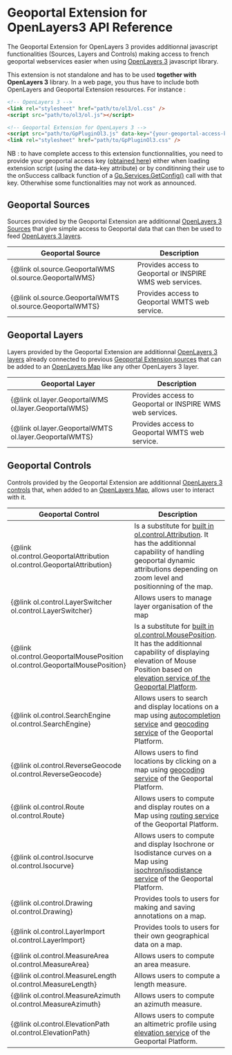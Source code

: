 # Geoportal Extension for OpenLayers3 API Reference

The Geoportal Extension for OpenLayers 3 provides additionnal javascript functionalities (Sources, Layers and Controls) making access to french geoportal webservices easier when using <a href="http://openlayers.org/">OpenLayers 3</a> javascript library.

This extension is not standalone and has to be used **together with OpenLayers 3** library. In a web page, you thus have to include both OpenLayers and Geoportal Extension resources. For instance :


``` html
<!-- OpenLayers 3 -->
<link rel="stylesheet" href="path/to/ol3/ol.css" />
<script src="path/to/ol3/ol.js"></script>

<!-- Geoportal Extension for OpenLayers 3 -->
<script src="path/to/GpPluginOl3.js" data-key="{your-geoportal-access-key}"></script>
<link rel="stylesheet" href="path/to/GpPluginOl3.css" />
```

NB : to have complete access to this extension functionnalities, you need to provide your geoportal access key (<a href="http://professionnels.ign.fr/ign/contrats" target="_blank">obtained here</a>) either when loading extension script (using the data-key attribute) or by conditinning their use to the onSuccess callback function of a <a href="http://ignf.github.io/geoportal-access-lib/v1.0.0-beta.2/jsdoc/module-Services.html#~getConfig" target="_blank">Gp.Services.GetConfig()</a> call with that key. Otherwhise some functionalities may not work as announced.


<a id="sources"></a>

## Geoportal Sources

Sources provided by the Geoportal Extension are additionnal <a href="http://openlayers.org/en/latest/apidoc/ol.source.html" target="_blank">OpenLayers 3 Sources</a> that give simple access to Geoportal data that can then be used to feed <a href="http://openlayers.org/en/latest/apidoc/ol.layer.html" target="_blank">OpenLayers 3 layers</a>.


| Geoportal Source | Description |
| - | - |
| {@link ol.source.GeoportalWMS ol.source.GeoportalWMS} | Provides access to Geoportal or INSPIRE WMS web services. |
| {@link ol.source.GeoportalWMTS ol.source.GeoportalWMTS} | Provides access to Geoportal WMTS web service. |


## Geoportal Layers

Layers provided by the Geoportal Extension are additionnal <a href="http://openlayers.org/en/latest/apidoc/ol.layer.html" target="_blank">OpenLayers 3 layers</a> already connected to previous [Geoportal Extension sources](#sources) that can be added to an <a href="http://openlayers.org/en/latest/apidoc/ol.Map.html" target="_blank">OpenLayers Map</a> like any other OpenLayers 3 layer.

| Geoportal Layer | Description |
| - | - |
| {@link ol.layer.GeoportalWMS ol.layer.GeoportalWMS} | Provides access to Geoportal or INSPIRE WMS web services. |
| {@link ol.layer.GeoportalWMTS ol.layer.GeoportalWMTS} | Provides access to Geoportal WMTS web service. |


## Geoportal Controls

Controls provided by the Geoportal Extension are additionnal <a href="http://openlayers.org/en/latest/apidoc/ol.control.html" target="_blank">OpenLayers 3 controls</a> that, when added to an <a href="http://openlayers.org/en/latest/apidoc/ol.Map.html" target="_blank">OpenLayers Map</a>, allows user to interact with it.

| Geoportal Control | Description |
| - | - |
| {@link ol.control.GeoportalAttribution ol.control.GeoportalAttribution} | Is a substitute for <a href="http://openlayers.org/en/latest/apidoc/ol.control.Attribution.html" target="_blank">built in ol.control.Attribution</a>. It has the additionnal capability of handling geoportal dynamic attributions depending on zoom level and positionning of the map. |
| {@link ol.control.LayerSwitcher ol.control.LayerSwitcher} | Allows users to manage layer organisation of the map |
| {@link ol.control.GeoportalMousePosition ol.control.GeoportalMousePosition} | Is a substitute for <a href="http://openlayers.org/en/latest/apidoc/ol.control.MousePosition.html" target="_blank">built in ol.control.MousePosition</a>. It has the additionnal capability of displaying elevation of Mouse Position based on <a href="http://api.ign.fr/tech-docs-js/developpeur/alti.html" target="_blank">elevation service of the Geoportal Platform</a>. |
| {@link ol.control.SearchEngine ol.control.SearchEngine} | Allows users to search and display locations on a map using <a href="http://api.ign.fr/tech-docs-js/developpeur/search.html#The_autocompletion_Service" target="_blank">autocompletion service</a> and <a href="http://api.ign.fr/tech-docs-js/developpeur/search.html" target="_blank">geocoding service</a> of the Geoportal Platform. |
| {@link ol.control.ReverseGeocode ol.control.ReverseGeocode} | Allows users to find locations by clicking on a map using <a href="http://api.ign.fr/tech-docs-js/developpeur/search.html" target="_blank">geocoding service</a> of the Geoportal Platform. |
| {@link ol.control.Route ol.control.Route} | Allows users to compute and display routes on a Map using  <a href="http://api.ign.fr/tech-docs-js/developpeur/TODO" target="_blank">routing service</a> of the Geoportal Platform. |
| {@link ol.control.Isocurve ol.control.Isocurve} | Allows users to compute and display Isochrone or Isodistance curves on a Map using  <a href="http://api.ign.fr/tech-docs-js/developpeur/TODO" target="_blank">isochron/isodistance service</a> of the Geoportal Platform. |
| {@link ol.control.Drawing ol.control.Drawing} | Provides tools to users for making and saving annotations on a map. |
| {@link ol.control.LayerImport ol.control.LayerImport} | Provides tools to users for their own geographical data on a map. |
| {@link ol.control.MeasureArea ol.control.MeasureArea} | Allows users to compute an area measure.
| {@link ol.control.MeasureLength ol.control.MeasureLength} | Allows users to compute a length measure. |
| {@link ol.control.MeasureAzimuth ol.control.MeasureAzimuth} | Allows users to compute an azimuth measure. |
| {@link ol.control.ElevationPath ol.control.ElevationPath} | Allows users to compute an altimetric profile using <a href="http://api.ign.fr/tech-docs-js/developpeur/alti.html" target="_blank">elevation service</a> of the Geoportal Platform. |
